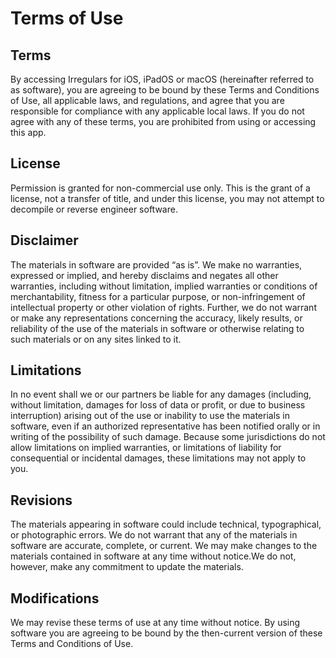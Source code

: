 # Terms of Use
## Terms
By accessing Irregulars for iOS, iPadOS or macOS (hereinafter referred to as software), you are agreeing to be bound by these Terms and Conditions of Use, all applicable laws, and regulations, and agree that you are responsible for compliance with any applicable local laws. If you do not agree with any of these terms, you are prohibited from using or accessing this app.
## License
Permission is granted for non-commercial use only. This is the grant of a license, not a transfer of title, and under this license, you may not attempt to decompile or reverse engineer software.
## Disclaimer
The materials in software are provided “as is”. We make no warranties, expressed or implied, and hereby disclaims and negates all other warranties, including without limitation, implied warranties or conditions of merchantability, fitness for a particular purpose, or non-infringement of intellectual property or other violation of rights. Further, we do not warrant or make any representations concerning the accuracy, likely results, or reliability of the use of the materials in software or otherwise relating to such materials or on any sites linked to it.
## Limitations
In no event shall we or our partners be liable for any damages (including, without limitation, damages for loss of data or profit, or due to business interruption) arising out of the use or inability to use the materials in software, even if an authorized representative has been notified orally or in writing of the possibility of such damage. Because some jurisdictions do not allow limitations on implied warranties, or limitations of liability for consequential or incidental damages, these limitations may not apply to you.
## Revisions
The materials appearing in software could include technical, typographical, or photographic errors. We do not warrant that any of the materials in software are accurate, complete, or current. We may make changes to the materials contained in software at any time without notice.We do not, however, make any commitment to update the materials.
## Modifications
We may revise these terms of use at any time without notice. By using software you are agreeing to be bound by the then-current version of these Terms and Conditions of Use.
